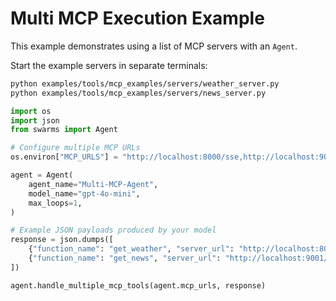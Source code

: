 # Multi MCP Execution Example

This example demonstrates using a list of MCP servers with an `Agent`.

Start the example servers in separate terminals:

```bash
python examples/tools/mcp_examples/servers/weather_server.py
python examples/tools/mcp_examples/servers/news_server.py
```

```python
import os
import json
from swarms import Agent

# Configure multiple MCP URLs
os.environ["MCP_URLS"] = "http://localhost:8000/sse,http://localhost:9001/sse"

agent = Agent(
    agent_name="Multi-MCP-Agent",
    model_name="gpt-4o-mini",
    max_loops=1,
)

# Example JSON payloads produced by your model
response = json.dumps([
    {"function_name": "get_weather", "server_url": "http://localhost:8000/sse", "payload": {"city": "London"}},
    {"function_name": "get_news", "server_url": "http://localhost:9001/sse", "payload": {"topic": "ai"}},
])

agent.handle_multiple_mcp_tools(agent.mcp_urls, response)
```
